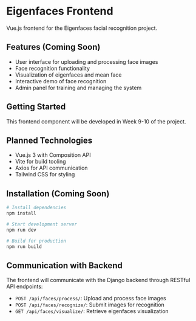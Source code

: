 # Eigenfaces Frontend

Vue.js frontend for the Eigenfaces facial recognition project.

## Features (Coming Soon)

- User interface for uploading and processing face images
- Face recognition functionality
- Visualization of eigenfaces and mean face
- Interactive demo of face recognition
- Admin panel for training and managing the system

## Getting Started

This frontend component will be developed in Week 9-10 of the project.

## Planned Technologies

- Vue.js 3 with Composition API
- Vite for build tooling
- Axios for API communication
- Tailwind CSS for styling

## Installation (Coming Soon)

```bash
# Install dependencies
npm install

# Start development server
npm run dev

# Build for production
npm run build
```

## Communication with Backend

The frontend will communicate with the Django backend through RESTful API endpoints:

- `POST /api/faces/process/`: Upload and process face images
- `POST /api/faces/recognize/`: Submit images for recognition
- `GET /api/faces/visualize/`: Retrieve eigenfaces visualization 